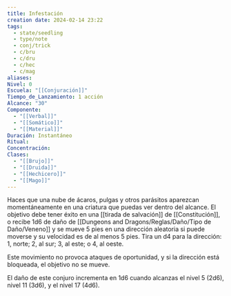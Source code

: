 ```yaml
---
title: Infestación
creation date: 2024-02-14 23:22
tags:
  - state/seedling
  - type/note
  - conj/trick
  - c/bru
  - c/dru
  - c/hec
  - c/mag
aliases: 
Nivel: 0
Escuela: "[[Conjuración]]"
Tiempo_de_Lanzamiento: 1 acción
Alcance: "30"
Componente:
  - "[[Verbal]]"
  - "[[Somático]]"
  - "[[Material]]"
Duración: Instantáneo
Ritual: 
Concentración: 
Clases:
  - "[[Brujo]]"
  - "[[Druida]]"
  - "[[Hechicero]]"
  - "[[Mago]]"
---
```

Haces que una nube de ácaros, pulgas y otros parásitos aparezcan momentáneamente en una criatura que puedas ver dentro del alcance. El objetivo debe tener éxito en una [[tirada de salvación]] de [[Constitución]], o recibe 1d6 de daño de [[Dungeons and Dragons/Reglas/Daño/Tipo de Daño/Veneno]] y se mueve 5 pies en una dirección aleatoria si puede moverse y su velocidad es de al menos 5 pies. Tira un d4 para la dirección: 1, norte; 2, al sur; 3, al este; o 4, al oeste.

Este movimiento no provoca ataques de oportunidad, y si la dirección está bloqueada, el objetivo no se mueve.

El daño de este conjuro incrementa en 1d6 cuando alcanzas el nivel 5 (2d6), nivel 11 (3d6), y el nivel 17 (4d6).
